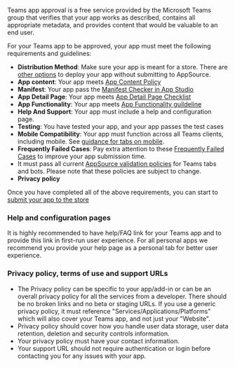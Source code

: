 Teams app approval is a free service provided by the Microsoft Teams group that verifies that your app works as described, contains all appropriate metadata, and provides content that would be valuable to an end user.

For your Teams app to be approved, your app must meet the following requirements and guidelines:

* **Distribution Method**: Make sure your app is meant for a store. There are [other options]() to deploy your app without submitting to AppSource.
* **App content**: Your app meets [App Content Policy](~/concepts/deploy-and-publish/appsource-publishing-guidance/prepare-app/app-content-policy.md)
* **Manifest**: Your app pass the [Manifest Checker in App Studio]()
* **App Detail Page**: Your app meets [App Detail Page Checklist](~/concepts/deploy-and-publish/appsource-publishing-guidance/prepare-app/app-detail-page-checklist.md)
* **App Functionality**: Your app meets [App Functionality guildeline]()
* **Help And Support**: Your app must include a help and configuration page. 
* **Testing**: You have tested your app, and your app passes the test cases 
* **Mobile Compatibility**: Your app must function across all Teams clients, including mobile. See [guidance for tabs on mobile](~/resources/design/framework/tabs-mobile.md).
* **Frequently Failed Cases**: Pay extra attention to these [Frequently Failed Cases]((~/concepts/deploy-and-publish/appsource-publishing-guidance/prepare-app/frequently-failed-cases.md)) to improve your app submission time. 
* It must pass all current [AppSource validation policies](https://dev.office.com/officestore/docs/validation-policies) for Teams tabs and bots. Please note that these policies are subject to change.
* **Privacy policy** 

Once you have completed all of the above requirements, you can start to [submit your app to the store](~/concepts/deploy-and-publish/appsource-publishing-guidance/submit-app/overview.md)


### Help and configuration pages

It is highly recommended to have help/FAQ link for your Teams app and to provide this link in first-run user experience. For all personal apps we recommend you provide your help page as a personal tab for better user experience.

### Privacy policy, terms of use and support URLs

* The Privacy policy can be specific to your app/add-in or can be an overall privacy policy for all the services from a developer. There should be no broken links and no beta or staging URLs. If you use a generic privacy policy, it must reference "Services/Applications/Platforms" which will also cover your Teams app, and not just your "Website".
* Privacy policy should cover how you handle user data storage, user data retention, deletion and security controls information.
* Your privacy policy must have your contact information.
* Your support URL should not require authentication or login before contacting you for any issues with your app.